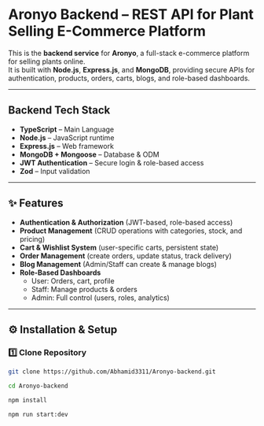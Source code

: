 # Aronyo Backend – REST API for Plant Selling E-Commerce Platform

This is the **backend service** for **Aronyo**, a full-stack e-commerce platform for selling plants online.  
It is built with **Node.js**, **Express.js**, and **MongoDB**, providing secure APIs for authentication, products, orders, carts, blogs, and role-based dashboards.

---

## Backend Tech Stack

- **TypeScript** – Main Language
- **Node.js** – JavaScript runtime
- **Express.js** – Web framework
- **MongoDB + Mongoose** – Database & ODM
- **JWT Authentication** – Secure login & role-based access
- **Zod** – Input validation

---

## ✨ Features

- **Authentication & Authorization** (JWT-based, role-based access)
- **Product Management** (CRUD operations with categories, stock, and pricing)
- **Cart & Wishlist System** (user-specific carts, persistent state)
- **Order Management** (create orders, update status, track delivery)
- **Blog Management** (Admin/Staff can create & manage blogs)
- **Role-Based Dashboards**
  - User: Orders, cart, profile
  - Staff: Manage products & orders
  - Admin: Full control (users, roles, analytics)

---

## ⚙️ Installation & Setup

### 1️⃣ Clone Repository

```bash
git clone https://github.com/Abhamid3311/Aronyo-backend.git

cd Aronyo-backend

npm install

npm run start:dev

```
